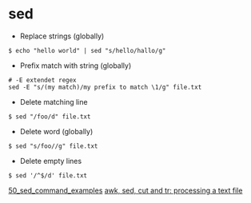 # sed

* Replace strings (globally)
```shell
$ echo "hello world" | sed "s/hello/hallo/g"
```

*  Prefix match with string (globally)
```shell
# -E extendet regex
sed -E "s/(my match)/my prefix to match \1/g" file.txt
```

* Delete matching line
```shell
$ sed "/foo/d" file.txt
```

* Delete word (globally)
```shell
$ sed "s/foo//g" file.txt
```

* Delete empty lines
```shell
$ sed '/^$/d' file.txt
```


[50_sed_command_examples](https://linuxhint.com/50_sed_command_examples/)
[awk, sed, cut and tr: processing a text file](https://rs1.es/tutorials/2021/08/26/awk-sed-cut-tr.html)
